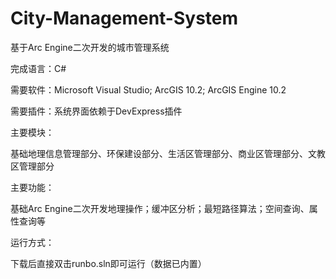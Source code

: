 # City-Management-System

基于Arc Engine二次开发的城市管理系统

完成语言：C#

需要软件：Microsoft Visual Studio; ArcGIS 10.2; ArcGIS Engine 10.2

需要插件：系统界面依赖于DevExpress插件

主要模块：

基础地理信息管理部分、环保建设部分、生活区管理部分、商业区管理部分、文教区管理部分

主要功能：

基础Arc Engine二次开发地理操作；缓冲区分析；最短路径算法；空间查询、属性查询等

运行方式：

下载后直接双击runbo.sln即可运行（数据已内置）
